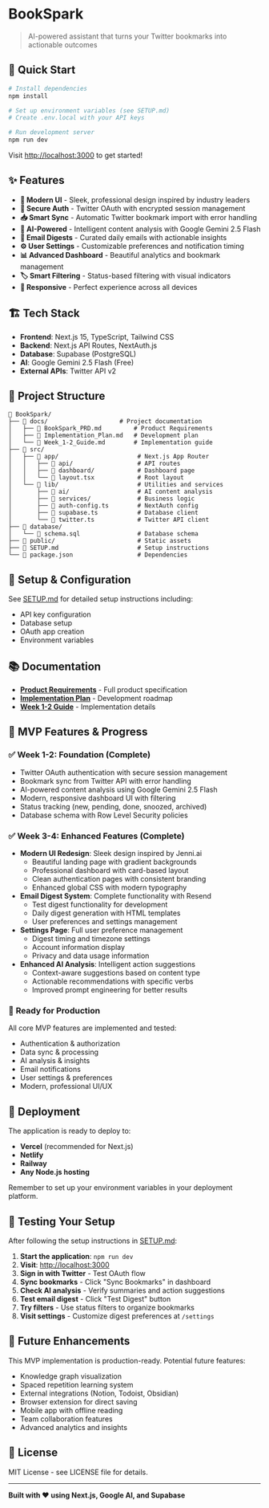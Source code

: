 # BookSpark

> AI-powered assistant that turns your Twitter bookmarks into actionable outcomes

## 🚀 Quick Start

```bash
# Install dependencies
npm install

# Set up environment variables (see SETUP.md)
# Create .env.local with your API keys

# Run development server
npm run dev
```

Visit [http://localhost:3000](http://localhost:3000) to get started!

## ✨ Features

- **🎨 Modern UI** - Sleek, professional design inspired by industry leaders
- **🔐 Secure Auth** - Twitter OAuth with encrypted session management
- **📥 Smart Sync** - Automatic Twitter bookmark import with error handling
- **🤖 AI-Powered** - Intelligent content analysis with Google Gemini 2.5 Flash
- **📧 Email Digests** - Curated daily emails with actionable insights
- **⚙️ User Settings** - Customizable preferences and notification timing
- **📊 Advanced Dashboard** - Beautiful analytics and bookmark management
- **🏷️ Smart Filtering** - Status-based filtering with visual indicators
- **📱 Responsive** - Perfect experience across all devices

## 🏗️ Tech Stack

- **Frontend**: Next.js 15, TypeScript, Tailwind CSS
- **Backend**: Next.js API Routes, NextAuth.js
- **Database**: Supabase (PostgreSQL)
- **AI**: Google Gemini 2.5 Flash (Free)
- **External APIs**: Twitter API v2

## 📁 Project Structure

```
📁 BookSpark/
├── 📄 docs/                    # Project documentation
│   ├── 📄 BookSpark_PRD.md         # Product Requirements
│   ├── 📄 Implementation_Plan.md   # Development plan
│   └── 📄 Week_1-2_Guide.md        # Implementation guide
├── 📄 src/
│   ├── 📄 app/                      # Next.js App Router
│   │   ├── 📄 api/                  # API routes
│   │   ├── 📄 dashboard/            # Dashboard page
│   │   └── 📄 layout.tsx            # Root layout
│   └── 📄 lib/                      # Utilities and services
│       ├── 📄 ai/                   # AI content analysis
│       ├── 📄 services/             # Business logic
│       ├── 📄 auth-config.ts        # NextAuth config
│       ├── 📄 supabase.ts           # Database client
│       └── 📄 twitter.ts            # Twitter API client
├── 📄 database/
│   └── 📄 schema.sql                # Database schema
├── 📄 public/                       # Static assets
├── 📄 SETUP.md                      # Setup instructions
└── 📄 package.json                  # Dependencies
```

## 🔧 Setup & Configuration

See [SETUP.md](./SETUP.md) for detailed setup instructions including:

- API key configuration
- Database setup
- OAuth app creation
- Environment variables

## 📚 Documentation

- **[Product Requirements](./docs/BookSpark_PRD.md)** - Full product specification
- **[Implementation Plan](./docs/BookSpark_Implementation_Plan.md)** - Development roadmap
- **[Week 1-2 Guide](./docs/Week_1-2_Development_Guide.md)** - Implementation details

## 🎯 MVP Features & Progress

### ✅ **Week 1-2: Foundation (Complete)**
- Twitter OAuth authentication with secure session management
- Bookmark sync from Twitter API with error handling
- AI-powered content analysis using Google Gemini 2.5 Flash
- Modern, responsive dashboard UI with filtering
- Status tracking (new, pending, done, snoozed, archived)
- Database schema with Row Level Security policies

### ✅ **Week 3-4: Enhanced Features (Complete)**
- **Modern UI Redesign**: Sleek design inspired by Jenni.ai
  - Beautiful landing page with gradient backgrounds
  - Professional dashboard with card-based layout
  - Clean authentication pages with consistent branding
  - Enhanced global CSS with modern typography
- **Email Digest System**: Complete functionality with Resend
  - Test digest functionality for development
  - Daily digest generation with HTML templates
  - User preferences and settings management
- **Settings Page**: Full user preference management
  - Digest timing and timezone settings
  - Account information display
  - Privacy and data usage information
- **Enhanced AI Analysis**: Intelligent action suggestions
  - Context-aware suggestions based on content type
  - Actionable recommendations with specific verbs
  - Improved prompt engineering for better results

### 🚀 **Ready for Production**
All core MVP features are implemented and tested:
- Authentication & authorization
- Data sync & processing
- AI analysis & insights
- Email notifications
- User settings & preferences
- Modern, professional UI/UX

## 🚀 Deployment

The application is ready to deploy to:

- **Vercel** (recommended for Next.js)
- **Netlify** 
- **Railway**
- **Any Node.js hosting**

Remember to set up your environment variables in your deployment platform.

## 🧪 Testing Your Setup

After following the setup instructions in [SETUP.md](./SETUP.md):

1. **Start the application**: `npm run dev`
2. **Visit**: [http://localhost:3000](http://localhost:3000)
3. **Sign in with Twitter** - Test OAuth flow
4. **Sync bookmarks** - Click "Sync Bookmarks" in dashboard
5. **Check AI analysis** - Verify summaries and action suggestions
6. **Test email digest** - Click "Test Digest" button
7. **Try filters** - Use status filters to organize bookmarks
8. **Visit settings** - Customize digest preferences at `/settings`

## 🤝 Future Enhancements

This MVP implementation is production-ready. Potential future features:

- Knowledge graph visualization
- Spaced repetition learning system
- External integrations (Notion, Todoist, Obsidian)
- Browser extension for direct saving
- Mobile app with offline reading
- Team collaboration features
- Advanced analytics and insights

## 📄 License

MIT License - see LICENSE file for details.

---

**Built with ❤️ using Next.js, Google AI, and Supabase**

